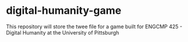 # digital-humanity-game

This repository will store the twee file for a game built for ENGCMP 425 - Digital Humanity at the University of Pittsburgh
